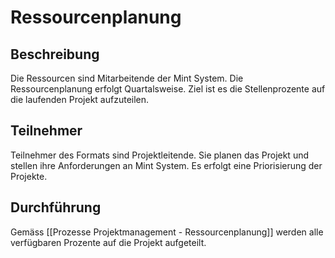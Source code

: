 # Ressourcenplanung

## Beschreibung

Die Ressourcen sind Mitarbeitende der Mint System. Die Ressourcenplanung erfolgt Quartalsweise. Ziel ist es die Stellenprozente auf die laufenden Projekt aufzuteilen. 

## Teilnehmer

Teilnehmer des Formats sind Projektleitende. Sie planen das Projekt und stellen ihre Anforderungen an Mint System. Es erfolgt eine Priorisierung der Projekte.

## Durchführung

Gemäss [[Prozesse Projektmanagement - Ressourcenplanung]] werden alle verfügbaren Prozente auf die Projekt aufgeteilt.
